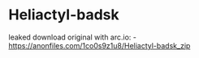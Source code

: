 # Heliactyl-badsk
leaked
download original with arc.io: - https://anonfiles.com/1co0s9z1u8/Heliactyl-badsk_zip
